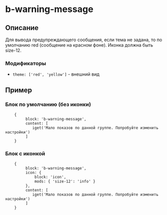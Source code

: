 # b-warning-message

## Описание

Для вывода предупреждающего сообщения, если тема не задана, то по умолчанию red (сообщение на красном фоне).
Иконка должна быть size-12.

### Модификаторы

* `theme: ['red', 'yellow']` - внешний вид

## Пример

### Блок по умолчанию (без иконки)
```
    {
         block: 'b-warning-message',
         content: [
            iget('Мало показов по данной группе. Попробуйте изменить настройки')
         ]
    }
```

### Блок с иконкой
```
    {
         block: 'b-warning-message',
         icon: {
             block: 'icon',
             mods: { 'size-12': 'info' }
         },
         content: [
            iget('Мало показов по данной группе. Попробуйте изменить настройки')
         ]
    }
```
